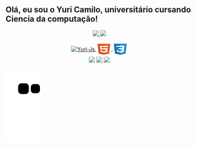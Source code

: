 ## Olá, eu sou o Yuri Camilo, universitário cursando Ciencia da computação!

<div align="center">
  <a href="[https://github.com/rafaballerini](https://github.com/YurissCG)">
  <img height="180em" src="https://github-readme-stats.vercel.app/api?username=yurisscg&show_icons=true&theme=dracula&include_all_commits=true&count_private=true"/>
  <img height="180em" src="https://github-readme-stats.vercel.app/api/top-langs/?username=yurisscg&layout=compact&langs_count=16&theme=dracula"/>
</div>
    
<div align="center" display="inline_block"><br>
  <img align="center" alt="Yuri-Js" height="30" width="40" src="https://cdn.jsdelivr.net/gh/devicons/devicon/icons/java/java-original.svg">
  <img align="center" alt="Yuri-HTML" height="30" width="40" src="https://raw.githubusercontent.com/devicons/devicon/master/icons/html5/html5-original.svg">
  <img align="center" alt="Yuri-CSS" height="30" width="40" src="https://raw.githubusercontent.com/devicons/devicon/master/icons/css3/css3-original.svg">
</div>

<div align="center" style="padding: 5px; margin-bottom: 10px;" > 
  <a href="https://www.instagram.com/yuriscg/" target="_blank"><img src="https://img.shields.io/badge/-Instagram-%23E4405F?style=for-the-badge&logo=instagram&logoColor=white" target="_blank"></a>
  <a href="https://www.linkedin.com/in/yuri-camilo-648b2b217/" target="_blank"><img src="https://img.shields.io/badge/-LinkedIn-%230077B5?style=for-the-badge&logo=linkedin&logoColor=white" target="_blank"></a> 
  <a href = "yr.camilo95@gmail.com"><img src="https://img.shields.io/badge/-Gmail-%23333?style=for-the-badge&logo=gmail&logoColor=white" target="_blank"></a>
  
</div>

![snake gif](https://github.com/yurissCG/yurissCG/blob/output/github-contribution-grid-snake.svg)
  
